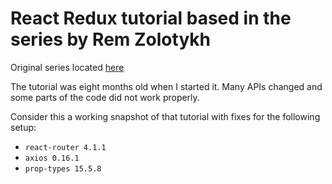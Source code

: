 # React Redux tutorial based in the series by Rem Zolotykh 

Original series located [here](https://www.youtube.com/playlist?list=PLuNEz8XtB51K-x3bwCC9uNM_cxXaiCcRY)

The tutorial was eight months old when I started it. Many APIs changed and some parts of the code did not work properly. 

Consider this a working snapshot of that tutorial with fixes for the following setup:

- `react-router 4.1.1`
- `axios 0.16.1`
- `prop-types 15.5.8`